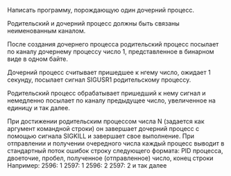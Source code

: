 Написать программу, порождающую один дочерний процесс. 

Родительский и дочерний процесс должны быть связаны неименованным каналом. 

После создания дочернего процесса родительский процесс посылает по каналу дочернему процессу
число 1, представленное в бинарном виде в одном байте. 

Дочерний процесс считывает
пришедшее к нгему число, ожидает 1 секунду, 
посылает сигнал SIGUSR1
родительскому процессу. 

Родительский процесс обрабатывает пришедший к нему
сигнал и немедленно посылает по каналу предыдущее число, увеличенное на единицу
и так далее. 

При достижении родительским процессом числа N (задается как аргумент
командной строки) он завершает дочерний процесс с помощью сигнала SIGKILL и
завершает свое выполнение.
При отправлении и получении очередного числа каждый процесс выводит в
стандартный поток ошибок строку следующего формата:
PID процесса, двоеточие, пробел, полученное (отправленное) число, конец строки
Например:
2596: 1
2597: 1
2596: 2
2597: 2
и так далее